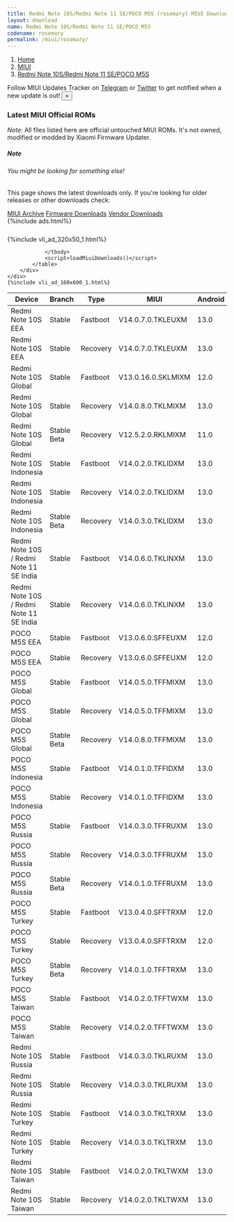 ```yaml
---
title: Redmi Note 10S/Redmi Note 11 SE/POCO M5S (rosemary) MIUI Downloads
layout: download
name: Redmi Note 10S/Redmi Note 11 SE/POCO M5S
codename: rosemary
permalink: /miui/rosemary/
---
```

<nav aria-label="breadcrumb">
    <ol class="breadcrumb">
        <li class="breadcrumb-item"><a href="/">Home</a></li>
        <li class="breadcrumb-item"><a href="/miui/">MIUI</a></li>
        <li class="breadcrumb-item active" aria-current="page"><a href="/miui/rosemary/">Redmi Note 10S/Redmi Note 11 SE/POCO M5S</a></li>
    </ol>
</nav>
<div class="alert alert-primary alert-dismissible fade show" role="alert">
    Follow MIUI Updates Tracker on <a href="https://t.me/MIUIUpdatesTracker" class="alert-link">Telegram</a>
     or <a href="https://twitter.com/MiFwUpdater" class="alert-link">Twitter</a> to get notified when a new update is out!
    <button type="button" class="close" data-dismiss="alert" aria-label="Close">
        <span aria-hidden="true">&times;</span>
    </button>
</div>

### Latest MIUI Official ROMs
*Note*: All files listed here are official untouched MIUI ROMs. It's not owned, modified or modded by Xiaomi Firmware Updater.
<div class="card">
  <div class="card-body">
    <h5 class="card-title">Note</h5>
    <h6 class="card-subtitle mb-2 text-muted">You might be looking for something else!</h6>
    <p class="card-text">This page shows the latest downloads only.
     If you're looking for older releases or other downloads check:</p>
    <a href="/archive/miui/rosemary/" class="card-link">MIUI Archive</a>
    <a href="/firmware/rosemary/" class="card-link">Firmware Downloads</a>
    <a href="/vendor/rosemary/" class="card-link">Vendor Downloads</a>
  </div>
</div>
{%include ads.html%}
<div class="row justify-content-center">
    <div class="col-10">
        <div class="table-responsive-md" style="margin-top: 25px;">
            {%include vli_ad_320x50_1.html%}
            <table id="miui" class="display dt-responsive nowrap compact table table-striped table-hover table-sm">
                <thead class="thead-dark">
                    <tr>
                        <th data-ref="device">Device</th>
                        <th data-ref="branch">Branch</th>
                        <th data-ref="type">Type</th>
                        <th data-ref="miui">MIUI</th>
                        <th data-ref="android">Android</th>
                        <th data-ref="size">Size</th>
                        <th data-ref="size">Date</th>
                        <th data-ref="link">Link</th>
                    </tr>
                </thead>
                <tbody>
                <tr><td>Redmi Note 10S EEA</td><td>Stable</td><td>Fastboot</td><td>V14.0.7.0.TKLEUXM</td><td>13.0</td><td>6.4 GB</td><td>2023-09-15</td><td><a href="/miui/rosemary/stable/V14.0.7.0.TKLEUXM/">Download</a></td></tr>
<tr><td>Redmi Note 10S EEA</td><td>Stable</td><td>Recovery</td><td>V14.0.7.0.TKLEUXM</td><td>13.0</td><td>3.7 GB</td><td>2023-10-16</td><td><a href="/miui/rosemary/stable/V14.0.7.0.TKLEUXM/">Download</a></td></tr>
<tr><td>Redmi Note 10S Global</td><td>Stable</td><td>Fastboot</td><td>V13.0.16.0.SKLMIXM</td><td>12.0</td><td>6.9 GB</td><td>2023-10-18</td><td><a href="/miui/rosemary/stable/V13.0.16.0.SKLMIXM/">Download</a></td></tr>
<tr><td>Redmi Note 10S Global</td><td>Stable</td><td>Recovery</td><td>V14.0.8.0.TKLMIXM</td><td>13.0</td><td>3.7 GB</td><td>2023-11-20</td><td><a href="/miui/rosemary/stable/V14.0.8.0.TKLMIXM/">Download</a></td></tr>
<tr><td>Redmi Note 10S Global</td><td>Stable Beta</td><td>Recovery</td><td>V12.5.2.0.RKLMIXM</td><td>11.0</td><td>2.5 GB</td><td>2021-05-06</td><td><a href="/miui/rosemary/stable beta/V12.5.2.0.RKLMIXM/">Download</a></td></tr>
<tr><td>Redmi Note 10S Indonesia</td><td>Stable</td><td>Fastboot</td><td>V14.0.2.0.TKLIDXM</td><td>13.0</td><td>6.1 GB</td><td>2023-04-10</td><td><a href="/miui/rosemary/stable/V14.0.2.0.TKLIDXM/">Download</a></td></tr>
<tr><td>Redmi Note 10S Indonesia</td><td>Stable</td><td>Recovery</td><td>V14.0.2.0.TKLIDXM</td><td>13.0</td><td>3.5 GB</td><td>2023-04-17</td><td><a href="/miui/rosemary/stable/V14.0.2.0.TKLIDXM/">Download</a></td></tr>
<tr><td>Redmi Note 10S Indonesia</td><td>Stable Beta</td><td>Recovery</td><td>V14.0.3.0.TKLIDXM</td><td>13.0</td><td>3.5 GB</td><td>2023-09-13</td><td><a href="/miui/rosemary/stable beta/V14.0.3.0.TKLIDXM/">Download</a></td></tr>
<tr><td>Redmi Note 10S / Redmi Note 11 SE India</td><td>Stable</td><td>Fastboot</td><td>V14.0.6.0.TKLINXM</td><td>13.0</td><td>5.4 GB</td><td>2023-11-22</td><td><a href="/miui/rosemary/stable/V14.0.6.0.TKLINXM/">Download</a></td></tr>
<tr><td>Redmi Note 10S / Redmi Note 11 SE India</td><td>Stable</td><td>Recovery</td><td>V14.0.6.0.TKLINXM</td><td>13.0</td><td>3.5 GB</td><td>2023-12-05</td><td><a href="/miui/rosemary/stable/V14.0.6.0.TKLINXM/">Download</a></td></tr>
<tr><td>POCO M5S EEA</td><td>Stable</td><td>Fastboot</td><td>V13.0.6.0.SFFEUXM</td><td>12.0</td><td>6.6 GB</td><td>2023-10-25</td><td><a href="/miui/rosemary/stable/V13.0.6.0.SFFEUXM/">Download</a></td></tr>
<tr><td>POCO M5S EEA</td><td>Stable</td><td>Recovery</td><td>V13.0.6.0.SFFEUXM</td><td>12.0</td><td>3.5 GB</td><td>2023-11-14</td><td><a href="/miui/rosemary/stable/V13.0.6.0.SFFEUXM/">Download</a></td></tr>
<tr><td>POCO M5S Global</td><td>Stable</td><td>Fastboot</td><td>V14.0.5.0.TFFMIXM</td><td>13.0</td><td>7.0 GB</td><td>2023-11-07</td><td><a href="/miui/rosemary/stable/V14.0.5.0.TFFMIXM/">Download</a></td></tr>
<tr><td>POCO M5S Global</td><td>Stable</td><td>Recovery</td><td>V14.0.5.0.TFFMIXM</td><td>13.0</td><td>3.8 GB</td><td>2023-11-14</td><td><a href="/miui/rosemary/stable/V14.0.5.0.TFFMIXM/">Download</a></td></tr>
<tr><td>POCO M5S Global</td><td>Stable Beta</td><td>Recovery</td><td>V14.0.8.0.TFFMIXM</td><td>13.0</td><td>3.8 GB</td><td>2023-12-20</td><td><a href="/miui/rosemary/stable beta/V14.0.8.0.TFFMIXM/">Download</a></td></tr>
<tr><td>POCO M5S Indonesia</td><td>Stable</td><td>Fastboot</td><td>V14.0.1.0.TFFIDXM</td><td>13.0</td><td>6.1 GB</td><td>2023-06-01</td><td><a href="/miui/rosemary/stable/V14.0.1.0.TFFIDXM/">Download</a></td></tr>
<tr><td>POCO M5S Indonesia</td><td>Stable</td><td>Recovery</td><td>V14.0.1.0.TFFIDXM</td><td>13.0</td><td>3.8 GB</td><td>2023-06-28</td><td><a href="/miui/rosemary/stable/V14.0.1.0.TFFIDXM/">Download</a></td></tr>
<tr><td>POCO M5S Russia</td><td>Stable</td><td>Fastboot</td><td>V14.0.3.0.TFFRUXM</td><td>13.0</td><td>6.3 GB</td><td>2023-11-10</td><td><a href="/miui/rosemary/stable/V14.0.3.0.TFFRUXM/">Download</a></td></tr>
<tr><td>POCO M5S Russia</td><td>Stable</td><td>Recovery</td><td>V14.0.3.0.TFFRUXM</td><td>13.0</td><td>3.8 GB</td><td>2023-11-19</td><td><a href="/miui/rosemary/stable/V14.0.3.0.TFFRUXM/">Download</a></td></tr>
<tr><td>POCO M5S Russia</td><td>Stable Beta</td><td>Recovery</td><td>V14.0.1.0.TFFRUXM</td><td>13.0</td><td>3.8 GB</td><td>2023-06-15</td><td><a href="/miui/rosemary/stable beta/V14.0.1.0.TFFRUXM/">Download</a></td></tr>
<tr><td>POCO M5S Turkey</td><td>Stable</td><td>Fastboot</td><td>V13.0.4.0.SFFTRXM</td><td>12.0</td><td>5.7 GB</td><td>2022-12-29</td><td><a href="/miui/rosemary/stable/V13.0.4.0.SFFTRXM/">Download</a></td></tr>
<tr><td>POCO M5S Turkey</td><td>Stable</td><td>Recovery</td><td>V13.0.4.0.SFFTRXM</td><td>12.0</td><td>3.4 GB</td><td>2023-01-18</td><td><a href="/miui/rosemary/stable/V13.0.4.0.SFFTRXM/">Download</a></td></tr>
<tr><td>POCO M5S Turkey</td><td>Stable Beta</td><td>Recovery</td><td>V14.0.1.0.TFFTRXM</td><td>13.0</td><td>3.8 GB</td><td>2023-06-25</td><td><a href="/miui/rosemary/stable beta/V14.0.1.0.TFFTRXM/">Download</a></td></tr>
<tr><td>POCO M5S Taiwan</td><td>Stable</td><td>Fastboot</td><td>V14.0.2.0.TFFTWXM</td><td>13.0</td><td>5.8 GB</td><td>2023-12-07</td><td><a href="/miui/rosemary/stable/V14.0.2.0.TFFTWXM/">Download</a></td></tr>
<tr><td>POCO M5S Taiwan</td><td>Stable</td><td>Recovery</td><td>V14.0.2.0.TFFTWXM</td><td>13.0</td><td>3.7 GB</td><td>2023-12-21</td><td><a href="/miui/rosemary/stable/V14.0.2.0.TFFTWXM/">Download</a></td></tr>
<tr><td>Redmi Note 10S Russia</td><td>Stable</td><td>Fastboot</td><td>V14.0.3.0.TKLRUXM</td><td>13.0</td><td>6.1 GB</td><td>2023-08-23</td><td><a href="/miui/rosemary/stable/V14.0.3.0.TKLRUXM/">Download</a></td></tr>
<tr><td>Redmi Note 10S Russia</td><td>Stable</td><td>Recovery</td><td>V14.0.3.0.TKLRUXM</td><td>13.0</td><td>3.7 GB</td><td>2023-09-22</td><td><a href="/miui/rosemary/stable/V14.0.3.0.TKLRUXM/">Download</a></td></tr>
<tr><td>Redmi Note 10S Turkey</td><td>Stable</td><td>Fastboot</td><td>V14.0.3.0.TKLTRXM</td><td>13.0</td><td>6.0 GB</td><td>2023-08-01</td><td><a href="/miui/rosemary/stable/V14.0.3.0.TKLTRXM/">Download</a></td></tr>
<tr><td>Redmi Note 10S Turkey</td><td>Stable</td><td>Recovery</td><td>V14.0.3.0.TKLTRXM</td><td>13.0</td><td>3.5 GB</td><td>2023-08-11</td><td><a href="/miui/rosemary/stable/V14.0.3.0.TKLTRXM/">Download</a></td></tr>
<tr><td>Redmi Note 10S Taiwan</td><td>Stable</td><td>Fastboot</td><td>V14.0.2.0.TKLTWXM</td><td>13.0</td><td>5.7 GB</td><td>2023-11-17</td><td><a href="/miui/rosemary/stable/V14.0.2.0.TKLTWXM/">Download</a></td></tr>
<tr><td>Redmi Note 10S Taiwan</td><td>Stable</td><td>Recovery</td><td>V14.0.2.0.TKLTWXM</td><td>13.0</td><td>3.5 GB</td><td>2023-12-08</td><td><a href="/miui/rosemary/stable/V14.0.2.0.TKLTWXM/">Download</a></td></tr>

                </tbody>
                <script>loadMiuiDownloads()</script>
            </table>
        </div>
    </div>
    {%include vli_ad_160x600_1.html%}
</div>
